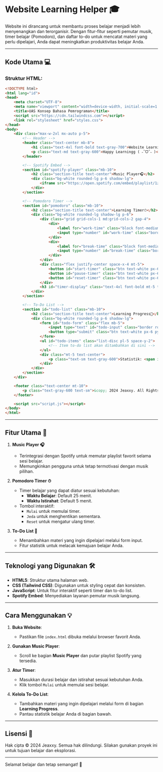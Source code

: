 # Website Learning Helper 🎓

Website ini dirancang untuk membantu proses belajar menjadi lebih menyenangkan dan terorganisir. Dengan fitur-fitur seperti pemutar musik, timer belajar (Pomodoro), dan daftar to-do untuk mencatat materi yang perlu dipelajari, Anda dapat meningkatkan produktivitas belajar Anda.

---

## Kode Utama 💻

### Struktur HTML:
```html
<!DOCTYPE html>
<html lang="id">
<head>
    <meta charset="UTF-8">
    <meta name="viewport" content="width=device-width, initial-scale=1.0">
    <title>UAS Konsep Bahasa Pemrograman</title>
    <script src="https://cdn.tailwindcss.com"></script>
    <link rel="stylesheet" href="styles.css">
</head>
<body>
    <div class="max-w-2xl mx-auto p-5">
        <!-- Header -->
        <header class="text-center mb-8">
            <h1 class="text-4xl font-bold text-gray-700">Website Learning Helper🥶🥶</h1>
            <p class="text-md text-gray-600">Happy Learningg ( ˶ˆᗜˆ˵ )</p>
        </header>

        <!-- Spotify Embed -->
        <section id="spotify-player" class="mb-10">
            <h2 class="section-title text-center">Music Player🎧</h2>
            <div class="bg-white rounded-lg p-6 shadow-lg">
                <iframe src="https://open.spotify.com/embed/playlist/1zpagwyEdJPg5LPrB9O1il?utm_source=generator" width="100%" height="200" frameborder="0" allowtransparency="true" allow="encrypted-media"></iframe>
            </div>
        </section>

        <!-- Pomodoro Timer -->
        <section id="pomodoro" class="mb-10">
            <h2 class="section-title text-center">Learning Timer⏱︎</h2>
            <div class="bg-white rounded-lg shadow-lg p-6">
                <div class="grid grid-cols-1 md:grid-cols-2 gap-4">
                    <div>
                        <label for="work-time" class="block font-medium text-gray-700">Waktu Belajar (menit):</label>
                        <input type="number" id="work-time" class="border rounded-lg p-2 w-full text-center" value="25">
                    </div>
                    <div>
                        <label for="break-time" class="block font-medium text-gray-700">Waktu Istirahat (menit):</label>
                        <input type="number" id="break-time" class="border rounded-lg p-2 w-full text-center" value="5">
                    </div>
                </div>
                <div class="flex justify-center space-x-4 mt-5">
                    <button id="start-timer" class="btn text-white px-6 py-2 rounded">Mulai</button>
                    <button id="pause-timer" class="btn text-white px-6 py-2 rounded">Jeda</button>
                    <button id="reset-timer" class="btn text-white px-6 py-2 rounded">Reset</button>
                </div>
                <h3 id="timer-display" class="text-4xl font-bold mt-5 text-center text-gray-800">25:00</h3>
            </div>
        </section>

        <!-- To-Do List -->
        <section id="todo-list" class="mb-10">
            <h2 class="section-title text-center">Learning Progress📖</h2>
            <div class="bg-white rounded-lg p-6 shadow-lg">
                <form id="todo-form" class="flex mb-5">
                    <input type="text" id="todo-input" class="border rounded-lg p-2 flex-1 mr-2" placeholder="Tambahkan Materi Yang Mau Dipelajari">
                    <button type="submit" class="btn text-white px-6 py-2 rounded">Tambah</button>
                </form>
                <ul id="todo-items" class="list-disc pl-5 space-y-2">
                    <!-- Item to-do list akan ditambahkan di sini -->
                </ul>
                <div class="mt-5 text-center">
                    <p class="text-sm text-gray-600">Statistik: <span id="stats" class="font-semibold text-gray-800"></span></p>
                </div>
            </div>
        </section>
    </div>

    <footer class="text-center mt-10">
        <p class="text-gray-600 text-sm">&copy; 2024 Jeaxxy. All Rights reserved.</p>
    </footer>

    <script src="script.js"></script>
</body>
</html>
```

---

## Fitur Utama 🚀

1. **Music Player 🎧**
   - Terintegrasi dengan Spotify untuk memutar playlist favorit selama sesi belajar.
   - Memungkinkan pengguna untuk tetap termotivasi dengan musik pilihan.

2. **Pomodoro Timer ⏱︎**
   - Timer belajar yang dapat diatur sesuai kebutuhan:
     - **Waktu Belajar**: Default 25 menit.
     - **Waktu Istirahat**: Default 5 menit.
   - Tombol interaktif:
     - `Mulai` untuk memulai timer.
     - `Jeda` untuk menghentikan sementara.
     - `Reset` untuk mengatur ulang timer.

3. **To-Do List 📖**
   - Menambahkan materi yang ingin dipelajari melalui form input.
   - Fitur statistik untuk melacak kemajuan belajar Anda.

---

## Teknologi yang Digunakan 🛠️

- **HTML5**: Struktur utama halaman web.
- **CSS (Tailwind CSS)**: Digunakan untuk styling cepat dan konsisten.
- **JavaScript**: Untuk fitur interaktif seperti timer dan to-do list.
- **Spotify Embed**: Menyediakan layanan pemutar musik langsung.

---

## Cara Menggunakan 💡

1. **Buka Website**:
   - Pastikan file `index.html` dibuka melalui browser favorit Anda.

2. **Gunakan Music Player**:
   - Scroll ke bagian **Music Player** dan putar playlist Spotify yang tersedia.

3. **Atur Timer**:
   - Masukkan durasi belajar dan istirahat sesuai kebutuhan Anda.
   - Klik tombol `Mulai` untuk memulai sesi belajar.

4. **Kelola To-Do List**:
   - Tambahkan materi yang ingin dipelajari melalui form di bagian **Learning Progress**.
   - Pantau statistik belajar Anda di bagian bawah.

---

## Lisensi 📜

Hak cipta © 2024 Jeaxxy. Semua hak dilindungi. Silakan gunakan proyek ini untuk tujuan belajar dan eksplorasi.

---

Selamat belajar dan tetap semangat! 🎉
